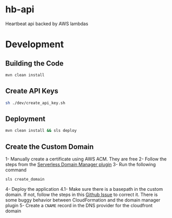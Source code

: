 # hb-api  

Heartbeat api backed by AWS lambdas

# Development  

## Building the Code  

```bash
mvn clean install
```

## Create API Keys  

```bash
sh ./dev/create_api_key.sh
```

## Deployment  

```bash
mvn clean install && sls deploy
```

## Create the Custom Domain
  
1- Manually create a certificate using AWS ACM. They are free
2- Follow the steps from the [Serverless Domain Manager plugin](https://github.com/amplify-education/serverless-domain-manager)
3- Run the following command

```bash
sls create_domain
```

4- Deploy the application
4.1- Make sure there is a basepath in the custom domain. If not, follow the steps in this [Github Issue](https://github.com/amplify-education/serverless-domain-manager/issues/57) to correct it. There is some buggy behavior between CloudFormation and the domain manager plugin
5- Create a `CNAME` record in the DNS provider for the cloudfront domain
